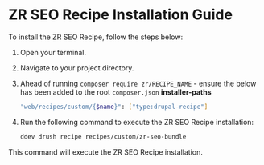 # ZR SEO Recipe Installation Guide

To install the ZR SEO Recipe, follow the steps below:

1. Open your terminal.
2. Navigate to your project directory.
3. Ahead of running `composer require zr/RECIPE_NAME` - ensure the below has been added to the root `composer.json` **installer-paths**
    ```sh
    "web/recipes/custom/{$name}": ["type:drupal-recipe"]
    ```
4. Run the following command to execute the ZR SEO Recipe installation:

    ```sh
    ddev drush recipe recipes/custom/zr-seo-bundle
    ```

This command will execute the ZR SEO Recipe installation.
